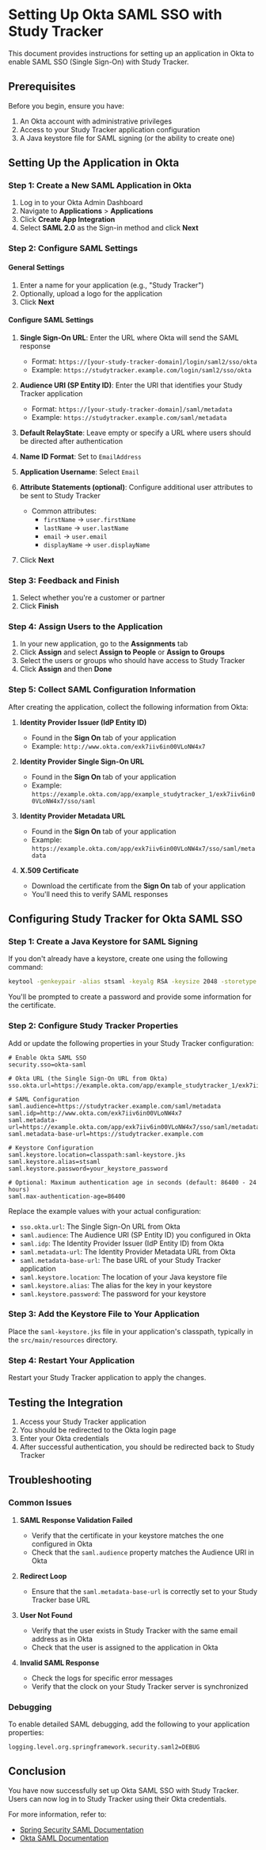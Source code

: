 # Setting Up Okta SAML SSO with Study Tracker

This document provides instructions for setting up an application in Okta to enable SAML SSO (Single Sign-On) with Study Tracker.

## Prerequisites

Before you begin, ensure you have:

1. An Okta account with administrative privileges
2. Access to your Study Tracker application configuration
3. A Java keystore file for SAML signing (or the ability to create one)

## Setting Up the Application in Okta

### Step 1: Create a New SAML Application in Okta

1. Log in to your Okta Admin Dashboard
2. Navigate to **Applications** > **Applications**
3. Click **Create App Integration**
4. Select **SAML 2.0** as the Sign-in method and click **Next**

### Step 2: Configure SAML Settings

#### General Settings
1. Enter a name for your application (e.g., "Study Tracker")
2. Optionally, upload a logo for the application
3. Click **Next**

#### Configure SAML Settings
1. **Single Sign-On URL**: Enter the URL where Okta will send the SAML response
   - Format: `https://[your-study-tracker-domain]/login/saml2/sso/okta`
   - Example: `https://studytracker.example.com/login/saml2/sso/okta`

2. **Audience URI (SP Entity ID)**: Enter the URI that identifies your Study Tracker application
   - Format: `https://[your-study-tracker-domain]/saml/metadata`
   - Example: `https://studytracker.example.com/saml/metadata`

3. **Default RelayState**: Leave empty or specify a URL where users should be directed after authentication

4. **Name ID Format**: Set to `EmailAddress`

5. **Application Username**: Select `Email`

6. **Attribute Statements (optional)**: Configure additional user attributes to be sent to Study Tracker
   - Common attributes:
     - `firstName` -> `user.firstName`
     - `lastName` -> `user.lastName`
     - `email` -> `user.email`
     - `displayName` -> `user.displayName`

7. Click **Next**

### Step 3: Feedback and Finish

1. Select whether you're a customer or partner
2. Click **Finish**

### Step 4: Assign Users to the Application

1. In your new application, go to the **Assignments** tab
2. Click **Assign** and select **Assign to People** or **Assign to Groups**
3. Select the users or groups who should have access to Study Tracker
4. Click **Assign** and then **Done**

### Step 5: Collect SAML Configuration Information

After creating the application, collect the following information from Okta:

1. **Identity Provider Issuer (IdP Entity ID)**
   - Found in the **Sign On** tab of your application
   - Example: `http://www.okta.com/exk7iiv6in00VLoNW4x7`

2. **Identity Provider Single Sign-On URL**
   - Found in the **Sign On** tab of your application
   - Example: `https://example.okta.com/app/example_studytracker_1/exk7iiv6in00VLoNW4x7/sso/saml`

3. **Identity Provider Metadata URL**
   - Found in the **Sign On** tab of your application
   - Example: `https://example.okta.com/app/exk7iiv6in00VLoNW4x7/sso/saml/metadata`

4. **X.509 Certificate**
   - Download the certificate from the **Sign On** tab of your application
   - You'll need this to verify SAML responses

## Configuring Study Tracker for Okta SAML SSO

### Step 1: Create a Java Keystore for SAML Signing

If you don't already have a keystore, create one using the following command:

```bash
keytool -genkeypair -alias stsaml -keyalg RSA -keysize 2048 -storetype JKS -keystore saml-keystore.jks -validity 3650
```

You'll be prompted to create a password and provide some information for the certificate.

### Step 2: Configure Study Tracker Properties

Add or update the following properties in your Study Tracker configuration:

```properties
# Enable Okta SAML SSO
security.sso=okta-saml

# Okta URL (the Single Sign-On URL from Okta)
sso.okta.url=https://example.okta.com/app/example_studytracker_1/exk7iiv6in00VLoNW4x7/sso/saml

# SAML Configuration
saml.audience=https://studytracker.example.com/saml/metadata
saml.idp=http://www.okta.com/exk7iiv6in00VLoNW4x7
saml.metadata-url=https://example.okta.com/app/exk7iiv6in00VLoNW4x7/sso/saml/metadata
saml.metadata-base-url=https://studytracker.example.com

# Keystore Configuration
saml.keystore.location=classpath:saml-keystore.jks
saml.keystore.alias=stsaml
saml.keystore.password=your_keystore_password

# Optional: Maximum authentication age in seconds (default: 86400 - 24 hours)
saml.max-authentication-age=86400
```

Replace the example values with your actual configuration:

- `sso.okta.url`: The Single Sign-On URL from Okta
- `saml.audience`: The Audience URI (SP Entity ID) you configured in Okta
- `saml.idp`: The Identity Provider Issuer (IdP Entity ID) from Okta
- `saml.metadata-url`: The Identity Provider Metadata URL from Okta
- `saml.metadata-base-url`: The base URL of your Study Tracker application
- `saml.keystore.location`: The location of your Java keystore file
- `saml.keystore.alias`: The alias for the key in your keystore
- `saml.keystore.password`: The password for your keystore

### Step 3: Add the Keystore File to Your Application

Place the `saml-keystore.jks` file in your application's classpath, typically in the `src/main/resources` directory.

### Step 4: Restart Your Application

Restart your Study Tracker application to apply the changes.

## Testing the Integration

1. Access your Study Tracker application
2. You should be redirected to the Okta login page
3. Enter your Okta credentials
4. After successful authentication, you should be redirected back to Study Tracker

## Troubleshooting

### Common Issues

1. **SAML Response Validation Failed**
   - Verify that the certificate in your keystore matches the one configured in Okta
   - Check that the `saml.audience` property matches the Audience URI in Okta

2. **Redirect Loop**
   - Ensure that the `saml.metadata-base-url` is correctly set to your Study Tracker base URL

3. **User Not Found**
   - Verify that the user exists in Study Tracker with the same email address as in Okta
   - Check that the user is assigned to the application in Okta

4. **Invalid SAML Response**
   - Check the logs for specific error messages
   - Verify that the clock on your Study Tracker server is synchronized

### Debugging

To enable detailed SAML debugging, add the following to your application properties:

```properties
logging.level.org.springframework.security.saml2=DEBUG
```

## Conclusion

You have now successfully set up Okta SAML SSO with Study Tracker. Users can now log in to Study Tracker using their Okta credentials.

For more information, refer to:
- [Spring Security SAML Documentation](https://docs.spring.io/spring-security/reference/servlet/saml2/index.html)
- [Okta SAML Documentation](https://developer.okta.com/docs/concepts/saml/)